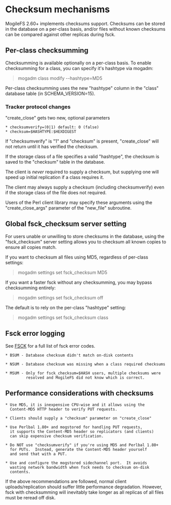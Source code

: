 # Checksum mechanisms

MogileFS 2.60+ implements checksums support.  Checksums can be
stored in the database on a per-class basis, and/or files without known
checksums can be compared against other replicas during fsck.


## Per-class checksumming ##

Checksumming is available optionally on a per-class basis.  To enable
checksumming for a class, you can specify it's hashtype via mogadm:

> mogadm class modify --hashtype=MD5

Per-class checksumming uses the new "hashtype" column in the "class" database
table (in SCHEMA\_VERSION=15).


### Tracker protocol changes ###

"create\_close" gets two new, optional parameters

```
* checksumverify=(0|1) default: 0 (false)
* checksum=$HASHTYPE:$HEXDIGEST
```

If "checksumverify" is "1" and "checksum" is present, "create\_close"
will not return until it has verified the checksum.

If the storage class of a file specifies a valid "hashtype",
the checksum is saved to the "checksum" table in the database.

The client is _never_ required to supply a checksum, but supplying
one will speed up initial replication if a class requires it.

The client may always supply a checksum (including checksumverify)
even if the storage class of the file does not required.

Users of the Perl client library may specify these arguments using
the "create\_close\_args" parameter of the "new\_file" subroutine.


## Global fsck\_checksum server setting ##

For users unable or unwilling to store checksums in the database,
using the "fsck\_checksum" server setting allows you to checksum all
known copies to ensure all copies match.

If you want to checksum all files using MD5, regardless of per-class settings:

> mogadm settings set fsck\_checksum MD5

If you want a faster fsck without any checksumming, you may bypass
checksumming entirely:

> mogadm settings set fsck\_checksum off

The default is to rely on the per-class "hashtype" setting:

> mogadm settings set fsck\_checksum class


## Fsck error logging ##

See [FSCK](FSCK.md) for a full list of fsck error codes.

```
* BSUM - Database checksum didn't match on-disk contents

* NSUM - Database checksum was missing when a class required checksums

* MSUM - Only for fsck_checksum=$HASH users, multiple checksums were
         resolved and MogileFS did not know which is correct.
```

## Performance considerations with checksums ##

```
* Use MD5, it is inexpensive CPU-wise and it allows using the
  Content-MD5 HTTP header to verify PUT requests.

* Clients should supply a "checksum" parameter on "create_close"

* Use Perlbal 1.80+ and mogstored for handling PUT requests,
  it supports the Content-MD5 header so replicators (and clients)
  can skip expensive checksum verification.

* Do NOT use "checksumverify" if you're using MD5 and Perlbal 1.80+
  for PUTs.  Instead, generate the Content-MD5 header yourself
  and send that with a PUT.

* Use and configure the mogstored sidechannel port.  It avoids
  wasting network bandwidth when fsck needs to checksum on-disk
  contents.
```

If the above recommendations are followed, normal client
uploads/replication should suffer little performance degradation.
However, fsck with checksumming will inevitably take longer as all
replicas of all files must be reread off disk.